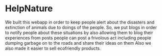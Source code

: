 # HelpNature

We built this webapp in order to keep people alert about the disasters and extinction of animals due to doings of the people.
So, we put blogs in order to notify people about these situations by also allowing them to blog their experiences from posts people can 
post a frivolous act including people dumping garbage on to the roads and share their ideas on them Also we also made it easier to sell 
ecofriendly products.
